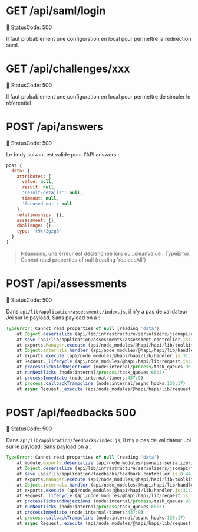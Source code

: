# GET /api/saml/login
🔴 StatusCode: 500

Il faut probablement une configuration en local pour permettre la redirection saml. 

# GET /api/challenges/xxx
🔴 StatusCode: 500

Il faut probablement une configuration en local pour permettre de simuler le réferentiel

# POST /api/answers
🔴 StatusCode: 500

Le body suivant est valide pour l'API answers : 

```javascript
post {
  data: {
    attributes: {
      value: null,
      result: null,
      'result-details': null,
      timeout: null,
      'focused-out': null
    },
    relationships: {},
    assessment: {},
    challenge: {},
    type: 'r9tr2gzg8'
  }
}
```
 
> Néamoins, une erreur est déclenchée lors du _cleanValue :
> TypeError: Cannot read properties of null (reading 'replaceAll')

# POST /api/assessments
🔴 StatusCode: 500

Dans `api/lib/application/assessments/index.js`, il n'y a pas de validateur Joi sur le payload.
Sans payload on a :

```javascript
TypeError: Cannot read properties of null (reading 'data')
    at Object.deserialize (api/lib/infrastructure/serializers/jsonapi/assessment-serializer.js:84:23)
    at save (api/lib/application/assessments/assessment-controller.js:23:45)
    at exports.Manager.execute (api/node_modules/@hapi/hapi/lib/toolkit.js:57:29)
    at Object.internals.handler (api/node_modules/@hapi/hapi/lib/handler.js:46:48)
    at exports.execute (api/node_modules/@hapi/hapi/lib/handler.js:31:36)
    at Request._lifecycle (api/node_modules/@hapi/hapi/lib/request.js:371:68)
    at processTicksAndRejections (node:internal/process/task_queues:96:5)
    at runNextTicks (node:internal/process/task_queues:65:3)
    at processImmediate (node:internal/timers:437:9)
    at process.callbackTrampoline (node:internal/async_hooks:130:17)
    at async Request._execute (api/node_modules/@hapi/hapi/lib/request.js:281:9)
```

# POST /api/feedbacks 500
🔴 StatusCode: 500

Dans `api/lib/application/feedbacks/index.js`, il n'y a pas de validateur Joi sur le payload.
Sans payload on a :

```javascript
TypeError: Cannot read properties of null (reading 'data')
    at module.exports.deserialize (api/node_modules/jsonapi-serializer/lib/deserializer.js:35:31)
    at Object.deserialize (api/lib/infrastructure/serializers/jsonapi/feedback-serializer.js:21:8)
    at save (api/lib/application/feedbacks/feedback-controller.js:8:44)
    at exports.Manager.execute (api/node_modules/@hapi/hapi/lib/toolkit.js:57:29)
    at Object.internals.handler (api/node_modules/@hapi/hapi/lib/handler.js:46:48)
    at exports.execute (api/node_modules/@hapi/hapi/lib/handler.js:31:36)
    at Request._lifecycle (api/node_modules/@hapi/hapi/lib/request.js:371:68)
    at processTicksAndRejections (node:internal/process/task_queues:96:5)
    at runNextTicks (node:internal/process/task_queues:65:3)
    at processImmediate (node:internal/timers:437:9)
    at process.callbackTrampoline (node:internal/async_hooks:130:17)
    at async Request._execute (api/node_modules/@hapi/hapi/lib/request.js:281:9)
```
